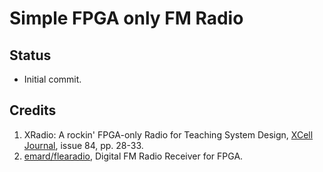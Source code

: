 # Simple FPGA only FM Radio

## Status

- Initial commit.

## Credits

1. XRadio: A rockin' FPGA-only Radio for Teaching System Design,
   [XCell Journal](http://www.xilinx.com/publications/archives/xcell/Xcell84.pdf),
   issue 84, pp. 28-33.
2. [emard/flearadio](https://github.com/emard/flearadio), Digital FM Radio Receiver for FPGA.
